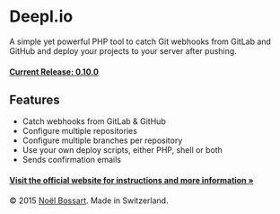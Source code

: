 # Deepl.io

A simple yet powerful PHP tool to catch Git webhooks from GitLab and GitHub and deploy your projects to your server after pushing.

#### [Current Release: 0.10.0](https://github.com/noelboss/deepl.io/archive/0.10.0.zip)

## Features

* Catch webhooks from GitLab & GitHub
* Configure multiple repositories
* Configure multiple branches per repository
* Use your own deploy scripts, either PHP, shell or both
* Sends confirmation emails

#### [Visit the official website for instructions and more information »](http://deepl.io)

© 2015 [Noël Bossart](http://noelboss.com). Made in Switzerland.
